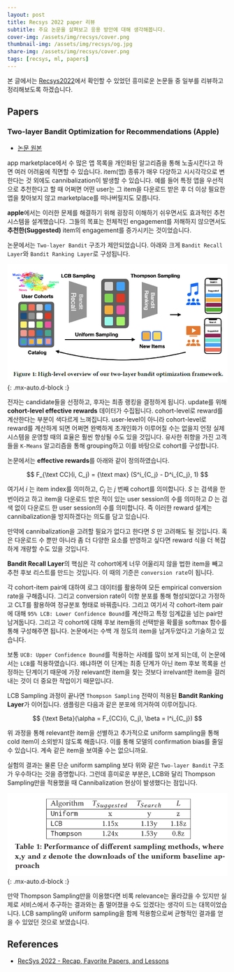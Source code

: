```yaml
---
layout: post
title: Recsys 2022 paper 리뷰
subtitle: 주요 논문을 살펴보고 응용 방안에 대해 생각해봅니다.
cover-img: /assets/img/recsys/cover.png
thumbnail-img: /assets/img/recsys/og.jpg
share-img: /assets/img/recsys/cover.png
tags: [recsys, ml, papers]
---
```


본 글에서는 [Recsys2022](https://recsys.acm.org/recsys22/accepted-contributions/)에서 확인할 수 있었던 흥미로운 논문들 중 일부를 리뷰하고 정리해보도록 하겠습니다.  

## Papers  
### Two-layer Bandit Optimization for Recommendations (Apple)  
- [논문 원본](https://dl.acm.org/doi/abs/10.1145/3523227.3547396)  

app marketplace에서 수 많은 앱 목록을 개인화된 알고리즘을 통해 노출시킨다고 하면 여러 어려움에 직면할 수 있습니다. item(앱) 종류가 매우 다양하고 시시각각으로 변한다는 것 외에도 cannibalization이 발생할 수 있습니다. 예를 들어 특정 앱을 우선적으로 추천한다고 할 때 어쩌면 어떤 user는 그 item을 다운로드 받은 후 더 이상 필요한 앱을 찾아보지 않고 marketplace를 떠나버릴지도 모릅니다.  

**apple**에서는 이러한 문제를 해결하기 위해 굉장히 이해하기 쉬우면서도 효과적인 추천 시스템을 설계했습니다. 그들의 목표는 전체적인 engagement를 저해하지 않으면서도 **추천한(Suggested)** item의 engagement를 증가시키는 것이었습니다.  

논문에서는 `Two-layer Bandit` 구조가 제안되었습니다. 아래와 크게 `Bandit Recall Layer`와 `Bandit Ranking Layer`로 구성됩니다.  

![structure](/assets/img/recsys/apple.PNG){: .mx-auto.d-block :}

전자는 candidate들을 선정하고, 후자는 최종 랭킹을 결정하게 됩니다. update를 위해 **cohort-level effective rewards** 데이터가 수집됩니다. cohort-level로 reward를 계산한다는 부분이 색다르게 느껴집니다. user-level이 아니라 cohort-level로 reward를 계산하게 되면 어쩌면 완벽하게 초개인화가 이루어질 수는 없을지 언정 실제 시스템을 운영할 때의 효율은 훨씬 향상될 수도 있을 것입니다. 유사한 취향을 가진 고객들을 `K-Means` 알고리즘을 통해 grouping하고 이를 바탕으로 cohort를 구성합니다.  

논문에서는 **effective rewards**를 아래와 같이 정의하였습니다.  

$$ F_{\text CC}(i, C_j) = {\text max} (S^i_{C_j} - D^i_{C_j}, 1) $$  

여기서 $i$ 는 item index를 의미하고, $C_j$ 는 $j$ 번째 cohort를 의미합니다. $S$ 는 검색을 한 번이라고 하고 item을 다운로드 받은 적이 있는 user session의 수를 의미하고 $D$ 는 검색 없이 다운로드 한 user session의 수를 의미합니다. 즉 이러한 reward 설계는 cannibalization을 방지하겠다는 의도를 담고 있습니다.  

만약에 cannibalization을 고려할 필요가 없다고 한다면 $S$ 만 고려해도 될 것입니다. 혹은 다운로드 수 뿐만 아니라 좀 더 다양한 요소를 반영하고 싶다면 reward 식을 더 복잡하게 개량할 수도 있을 것입니다.  

**Bandit Recall Layer**의 핵심은 각 cohort에게 너무 어울리지 않을 법한 item을 빼고 추천 후보 리스트를 만드는 것입니다. 이 때의 기준은 `conversion rate`이 됩니다.  

각 cohort-item pair에 대하여 로그 데이터를 활용하여 모든 empirical conversion rate을 구해줍니다. 그리고 conversion rate이 이항 분포를 통해 형성되었다고 가정하고 CLT를 활용하여 정규분포 형태로 바꿔줍니다. 그리고 여기서 각 cohort-item pair에 대해 `95% LCB: Lower Confidence Bound`를 계산하고 특정 임계값을 넘는 pair만 남겨둡니다. 그리고 각 cohort에 대해 후보 item들의 선택받을 확률을 softmax 함수를 통해 구성해주면 됩니다. 논문에서는 수백 개 정도의 item을 남겨두었다고 기술하고 있습니다.  

보통 `UCB: Upper Confidence Bound`를 적용하는 사례를 많이 보게 되는데, 이 논문에서는 `LCB`를 적용하였습니다. 왜냐하면 이 단계는 최종 단계가 아닌 item 후보 목록을 선정하는 단계이기 때문에 가장 relevant한 item을 찾는 것보다 irrelvant한 item을 걸러내는 것이 더 중요한 작업이기 때문입니다.  

LCB Sampling 과정이 끝나면 `Thompson Sampling` 전략이 적용된 **Bandit Ranking Layer**가 이어집니다. 샘플링은 다음과 같은 분포에 의거하여 이루어집니다.  

$$ {\text Beta}(\alpha = F_{CC}(i, C_j), \beta = I^i_{C_j}) $$  

위 과정을 통해 relevant한 item을 선별하고 추가적으로 uniform sampling을 통해 cold item이 소외받지 않도록 해줍니다. 이를 통해 모델의 confirmation bias를 줄일 수 있습니다. 계속 같은 item을 보여줄 수는 없으니까요.  

실험의 결과는 물론 단순 uniform sampling 보다 위와 같은 `Two-layer Bandit` 구조가 우수하다는 것을 증명합니다. 그런데 흥미로운 부분은, LCB와 달리 Thompson Sampling만을 적용했을 때 Cannibalization 현상이 발생했다는 점입니다.  

![table](/assets/img/recsys/apple2.PNG){: .mx-auto.d-block :}

만약 Thompson Sampling만을 이용했다면 비록 relevance는 올라갔을 수 있지만 실제로 서비스에서 추구하는 결과와는 좀 멀어졌을 수도 있겠다는 생각이 드는 대목이었습니다. LCB sampling와 uniform sampling을 함께 적용함으로써 균형적인 결과를 얻을 수 있었던 것으로 보였습니다.  


## References  
- [RecSys 2022 - Recap, Favorite Papers, and Lessons](https://eugeneyan.com/writing/recsys2022/)  

